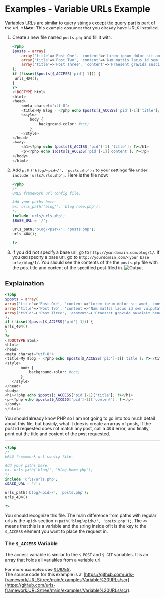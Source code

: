 # Examples - Variable URLs Example
Variables URLs are similar to query strings except the query part is part of the url.
**\*Note:** This example assumes that you already have URLS installed.
1. Create a new file named `posts.php` and fill it with:
   ```PHP
   <?php
   $posts = array(
       array('title'=>'Post One', 'content'=>'Lorem ipsum dolor sit amet, consectetur adipiscing elit. Quisque in scelerisque nibh, et mattis nunc. Aliquam cursus placerat ex in varius. Phasellus urna elit, aliquam nec nulla ac, fringilla blandit justo. Nulla facilisi. Pellentesque non orci non urna venenatis egestas. Quisque gravida mi sed dui fermentum, eu tincidunt elit cursus. Sed lobortis ut turpis quis pretium. Phasellus accumsan tempus commodo. Proin nisi justo, mollis in faucibus ut, mattis a dolor. Ut congue mi tortor, nec pharetra tellus pretium non. Maecenas finibus, sapien in eleifend efficitur, risus magna volutpat sem, nec iaculis risus enim non tellus. Fusce lacinia odio a nibh molestie tincidunt. Aenean nec dui leo.'),
       array('title'=>'Post Two', 'content'=>'Nam mattis lacus id sem vulputate, vel congue nulla consectetur. Sed euismod justo eu urna molestie efficitur. Suspendisse egestas mattis feugiat. Fusce viverra varius sem. Fusce sed sollicitudin ipsum. Sed pulvinar vulputate eros, eget lobortis mi lacinia eget. Nunc egestas id velit id pellentesque. Nam aliquam vestibulum nunc at varius. Donec mauris nisl, pretium ac tempus eget, pulvinar non elit.'),
       array('title'=>'Post Three', 'content'=>'Praesent gravida suscipit hendrerit. Donec in purus hendrerit, mattis quam vel, fermentum odio. Nulla non elit molestie, tincidunt odio at, lacinia magna. Donec id elementum elit. Morbi consectetur urna arcu, dignissim dictum velit vulputate vitae. Integer sed varius lorem, a vestibulum felis. Ut tempor tortor vitae lorem posuere volutpat. Morbi consectetur neque viverra est laoreet, et faucibus turpis sagittis. In sit amet est quis enim euismod euismod. Integer sed nisi malesuada, iaculis ante vel, tempus nisl. Nulla ex risus, facilisis et ullamcorper eget, accumsan at erat. Ut vitae mollis augue, nec bibendum libero. Integer non leo eget risus euismod ornare vitae nec purus. Nam tincidunt aliquet elit.')
   );
   if (!isset($posts[$_ACCESS['pid']-1])) {
   	urls_404();
   }
   ?>
   <!DOCTYPE html>
   <html>
   <head>
       <meta charset="utf-8">
       <title>My Blog - <?php echo $posts[$_ACCESS['pid']-1]['title']; ?></title>
       <style>
		   body {
			   background-color: #ccc;
		   }
	   </style>
   </head>
   <body>
       <h1><?php echo $posts[$_ACCESS['pid']-1]['title']; ?></h1>
       <p><?php echo $posts[$_ACCESS['pid']-1]['content']; ?></p>
   </body>
   </html>
   ```
2. Add `path('blog/<pid>/', 'posts.php');` to your settings file under `include 'urls/urls.php';`. Here is the file now:
   ```PHP
   <?php
   /*
   URLS framework url config file.
   
   Add your paths here:
   ex. urls_path('blog/', 'blog-home.php');
   */
   include 'urls/urls.php';
   $BASE_URL = '/';
   
   urls_path('blog/<pid>/', 'posts.php');
   urls_404();
   
   ?>
   ```
5. If you did not specify a base url, go to `http://yourdomain.com/blog/1/`. If you did specify a base url, go to `http://yourdomain.com/<your base url>/blog/1/`. You should see the contents of the the `posts.php` file with the post title and content of the specified post filled in.
![Output](https://github.com/urls-framework/URLS/blob/main/examples/Variable%20URLs/example2.png?raw=true)

## Explaination
```PHP
<?php
$posts = array(
array('title'=>'Post One', 'content'=>'Lorem ipsum dolor sit amet, consectetur adipiscing elit. Quisque in scelerisque nibh, et mattis nunc. Aliquam cursus placerat ex in varius. Phasellus urna elit, aliquam nec nulla ac, fringilla blandit justo. Nulla facilisi. Pellentesque non orci non urna venenatis egestas. Quisque gravida mi sed dui fermentum, eu tincidunt elit cursus. Sed lobortis ut turpis quis pretium. Phasellus accumsan tempus commodo. Proin nisi justo, mollis in faucibus ut, mattis a dolor. Ut congue mi tortor, nec pharetra tellus pretium non. Maecenas finibus, sapien in eleifend efficitur, risus magna volutpat sem, nec iaculis risus enim non tellus. Fusce lacinia odio a nibh molestie tincidunt. Aenean nec dui leo.'),
array('title'=>'Post Two', 'content'=>'Nam mattis lacus id sem vulputate, vel congue nulla consectetur. Sed euismod justo eu urna molestie efficitur. Suspendisse egestas mattis feugiat. Fusce viverra varius sem. Fusce sed sollicitudin ipsum. Sed pulvinar vulputate eros, eget lobortis mi lacinia eget. Nunc egestas id velit id pellentesque. Nam aliquam vestibulum nunc at varius. Donec mauris nisl, pretium ac tempus eget, pulvinar non elit.'),
array('title'=>'Post Three', 'content'=>'Praesent gravida suscipit hendrerit. Donec in purus hendrerit, mattis quam vel, fermentum odio. Nulla non elit molestie, tincidunt odio at, lacinia magna. Donec id elementum elit. Morbi consectetur urna arcu, dignissim dictum velit vulputate vitae. Integer sed varius lorem, a vestibulum felis. Ut tempor tortor vitae lorem posuere volutpat. Morbi consectetur neque viverra est laoreet, et faucibus turpis sagittis. In sit amet est quis enim euismod euismod. Integer sed nisi malesuada, iaculis ante vel, tempus nisl. Nulla ex risus, facilisis et ullamcorper eget, accumsan at erat. Ut vitae mollis augue, nec bibendum libero. Integer non leo eget risus euismod ornare vitae nec purus. Nam tincidunt aliquet elit.')
);
if (!isset($posts[$_ACCESS['pid']-1])) {
urls_404();
}
?>
<!DOCTYPE html>
<html>
<head>
<meta charset="utf-8">
<title>My Blog - <?php echo $posts[$_ACCESS['pid']-1]['title']; ?></title>
<style>
	   body {
		   background-color: #ccc;
	   }
   </style>
</head>
<body>
<h1><?php echo $posts[$_ACCESS['pid']-1]['title']; ?></h1>
<p><?php echo $posts[$_ACCESS['pid']-1]['content']; ?></p>
</body>
</html>
```
You should already know PHP so I am not going to go into too much detail about this file, but basicly, what it does is create an array of posts, if the post id requested does not match any post, call a 404 error, and finally, print out the title and content of the post requested.
___
```PHP
<?php
/*
URLS framework url config file.

Add your paths here:
ex. urls_path('blog/', 'blog-home.php');
*/
include 'urls/urls.php';
$BASE_URL = '/';

urls_path('blog/<pid>/', 'posts.php');
urls_404();

?>
```
You should recognize this file. The main difference from paths with regular urls is the `<pid>` section in `path('blog/<pid>/', 'posts.php');`. The `<>` means that this is a variable and the string inside of it is the key to the `$_ACCESS` element you want to place the request in.
### The `$_ACCESS` Variable
The access variable is similar to the `$_POST` and `$_GET` variables. It is an array that holds all variables from a variable url.

For more examples see [GUIDES](https://github.com/urls-framework/URLS/blob/main/GUIDES.md).  
The source code for this example is at [https://github.com/urls-framework/URLS/tree/main/examples/Variable%20URLs/scr](https://github.com/urls-framework/URLS/tree/main/examples/Variable%20URLs/scr).
